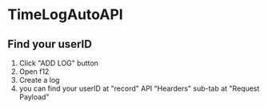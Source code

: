 # TimeLogAutoAPI

## Find your userID
1. Click "ADD LOG" button
2. Open f12
3. Create a log
4. you can find your userID at "record" API "Hearders" sub-tab at "Request Payload"
